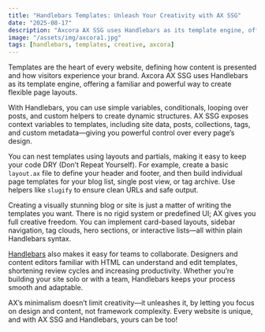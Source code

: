 ```yaml
---
title: "Handlebars Templates: Unleash Your Creativity with AX SSG"
date: "2025-08-17"
description: "Axcora AX SSG uses Handlebars as its template engine, offering a familiar and powerful way to create flexible page layouts."
image: "/assets/img/axcora1.jpg"
tags: [handlebars, templates, creative, axcora]
---
```


Templates are the heart of every website, defining how content is presented and how visitors experience your brand. Axcora AX SSG uses Handlebars as its template engine, offering a familiar and powerful way to create flexible page layouts.

With Handlebars, you can use simple variables, conditionals, looping over posts, and custom helpers to create dynamic structures. AX SSG exposes context variables to templates, including site data, posts, collections, tags, and custom metadata—giving you powerful control over every page’s design.

You can nest templates using layouts and partials, making it easy to keep your code DRY (Don’t Repeat Yourself). For example, create a basic `layout.ax` file to define your header and footer, and then build individual page templates for your blog list, single post view, or tag archive. Use helpers like `slugify` to ensure clean URLs and safe output.

Creating a visually stunning blog or site is just a matter of writing the templates you want. There is no rigid system or predefined UI; AX gives you full creative freedom. You can implement card-based layouts, sidebar navigation, tag clouds, hero sections, or interactive lists—all within plain Handlebars syntax.

[Handlebars](https://handlebarsjs.com/) also makes it easy for teams to collaborate. Designers and content editors familiar with HTML can understand and edit templates, shortening review cycles and increasing productivity. Whether you’re building your site solo or with a team, Handlebars keeps your process smooth and adaptable.

AX’s minimalism doesn’t limit creativity—it unleashes it, by letting you focus on design and content, not framework complexity. Every website is unique, and with AX SSG and Handlebars, yours can be too!

